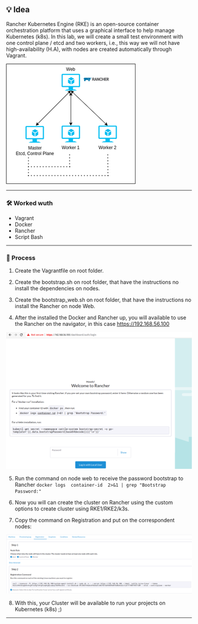 ## 💡 Idea
Rancher Kubernetes Engine (RKE) is an open-source container orchestration platform that uses a graphical interface to help manage Kubernetes (k8s).
In this lab, we will create a small test environment with one control plane / etcd and two workers, i.e., this way we will not have high-availability (H.A), with nodes are created automatically through Vagrant.

![Screenshot](Rancher-vagrant.png)

---

### 🛠️ Worked wuth
* Vagrant
* Docker
* Rancher
* Script Bash

---

### 🚀 Process

1. Create the Vagrantfile on root folder.

2. Create the bootstrap.sh on root folder, that have the instructions no install the dependencies on nodes.

3. Create the bootstrap_web.sh on root folder, that have the instructions no install the Rancher on node Web.

4. After the installed the Docker and Rancher up, you will available to use the Rancher on the navigator, in this case https://192.168.56.100


![Screenshot](Rancher-web.png)


5. Run the command on node web to receive the password bootstrap to Rancher ``docker logs  container-id  2>&1 | grep "Bootstrap Password:"``

6. Now you will can create the cluster on Rancher using the custom options to create cluster using RKE1/RKE2/k3s.

7. Copy the command on Registration and put on the correspondent nodes:


![Screenshot](Rancher-registration.png)


8. With this, your Cluster will be available to run your projects on Kubernetes (k8s) ;)


---